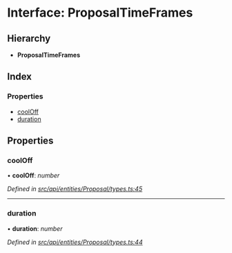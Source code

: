 # Interface: ProposalTimeFrames

## Hierarchy

* **ProposalTimeFrames**

## Index

### Properties

* [coolOff](api_entities_proposal.proposaltimeframes.md#cooloff)
* [duration](api_entities_proposal.proposaltimeframes.md#duration)

## Properties

###  coolOff

• **coolOff**: *number*

*Defined in [src/api/entities/Proposal/types.ts:45](https://github.com/PolymathNetwork/polymesh-sdk/blob/d7c2770/src/api/entities/Proposal/types.ts#L45)*

___

###  duration

• **duration**: *number*

*Defined in [src/api/entities/Proposal/types.ts:44](https://github.com/PolymathNetwork/polymesh-sdk/blob/d7c2770/src/api/entities/Proposal/types.ts#L44)*
